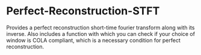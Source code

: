 # Perfect-Reconstruction-STFT
Provides a perfect reconstruction short-time fourier transform along with its inverse. Also includes a function with which you can check if your choice of window is COLA compliant, which is a necessary condition for perfect reconstruction. 
